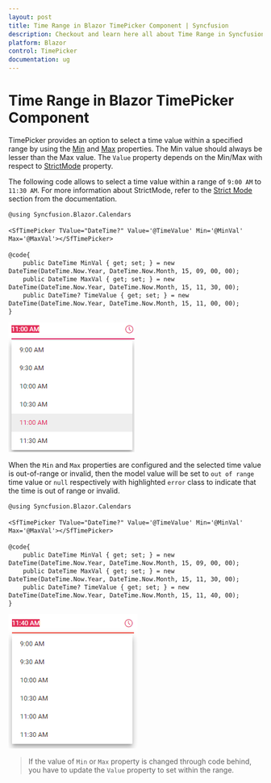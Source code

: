 ```yaml
---
layout: post
title: Time Range in Blazor TimePicker Component | Syncfusion
description: Checkout and learn here all about Time Range in Syncfusion Blazor TimePicker component and much more.
platform: Blazor
control: TimePicker
documentation: ug
---
```


# Time Range in Blazor TimePicker Component

TimePicker provides an option to select a time value within a specified range by using the [Min](https://help.syncfusion.com/cr/blazor/Syncfusion.Blazor.Calendars.SfTimePicker-1.html#Syncfusion_Blazor_Calendars_SfTimePicker_1_Min) and [Max](https://help.syncfusion.com/cr/blazor/Syncfusion.Blazor.Calendars.SfTimePicker-1.html#Syncfusion_Blazor_Calendars_SfTimePicker_1_Max)
properties. The Min value should always be lesser than the Max value. The `Value` property depends on the Min/Max with respect to [StrictMode](https://help.syncfusion.com/cr/blazor/Syncfusion.Blazor.Calendars.SfTimePicker-1.html#Syncfusion_Blazor_Calendars_SfTimePicker_1_StrictMode) property. 

The following code allows to select a time value within a range of `9:00 AM` to `11:30 AM`. For more information about StrictMode, refer to the [Strict Mode](./strict-mode) section from the documentation.

```cshtml
@using Syncfusion.Blazor.Calendars

<SfTimePicker TValue="DateTime?" Value='@TimeValue' Min='@MinVal' Max='@MaxVal'></SfTimePicker>

@code{
    public DateTime MinVal { get; set; } = new DateTime(DateTime.Now.Year, DateTime.Now.Month, 15, 09, 00, 00);
    public DateTime MaxVal { get; set; } = new DateTime(DateTime.Now.Year, DateTime.Now.Month, 15, 11, 30, 00);
    public DateTime? TimeValue { get; set; } = new DateTime(DateTime.Now.Year, DateTime.Now.Month, 15, 11, 00, 00);
}

```

![Blazor TimePicker Value within Range](./images/blazor-timepicker-within-range.png)

When the `Min` and `Max` properties are configured and the selected time value is out-of-range or invalid, then the model value will be set to `out of range` time value or `null` respectively with highlighted `error` class to indicate that the time is out of range or invalid.

```cshtml
@using Syncfusion.Blazor.Calendars

<SfTimePicker TValue="DateTime?" Value='@TimeValue' Min='@MinVal' Max='@MaxVal'></SfTimePicker>

@code{
    public DateTime MinVal { get; set; } = new DateTime(DateTime.Now.Year, DateTime.Now.Month, 15, 09, 00, 00);
    public DateTime MaxVal { get; set; } = new DateTime(DateTime.Now.Year, DateTime.Now.Month, 15, 11, 30, 00);
    public DateTime? TimeValue { get; set; } = new DateTime(DateTime.Now.Year, DateTime.Now.Month, 15, 11, 40, 00);
}
```

![Blazor TimePicker Value without Time Range](./images/blazor-timepicker-value-without-range.png)

> If the value of `Min` or `Max` property is changed through code behind, you have to update the `Value` property to set within the range.